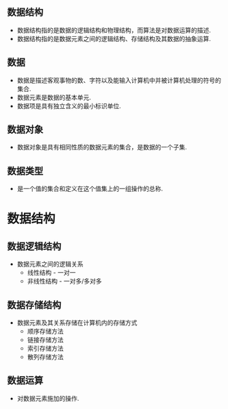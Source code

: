## 数据结构
- 数据结构指的是数据的逻辑结构和物理结构，而算法是对数据运算的描述.
- 数据结构指的是数据元素之间的逻辑结构、存储结构及其数据的抽象运算.

## 数据
- 数据是描述客观事物的数、字符以及能输入计算机中并被计算机处理的符号的集合.
- 数据元素是数据的基本单元.
- 数据项是具有独立含义的最小标识单位.

## 数据对象
- 数据对象是具有相同性质的数据元素的集合，是数据的一个子集.

## 数据类型
- 是一个值的集合和定义在这个值集上的一组操作的总称.

# 数据结构
    
## 数据逻辑结构
- 数据元素之间的逻辑关系
    - 线性结构 - 一对一
    - 非线性结构 - 一对多/多对多

## 数据存储结构
- 数据元素及其关系存储在计算机内的存储方式
    - 顺序存储方法
    - 链接存储方法
    - 索引存储方法
    - 散列存储方法

## 数据运算
- 对数据元素施加的操作.

